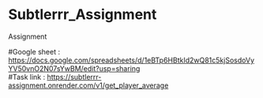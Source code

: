 # Subtlerrr_Assignment
Assignment

#Google sheet : https://docs.google.com/spreadsheets/d/1eBTp6HBtkId2wQ81c5kjSosdoVyYV50vnO2N07sYwBM/edit?usp=sharing <br />
#Task link : https://subtlerrr-assignment.onrender.com/v1/get_player_average

